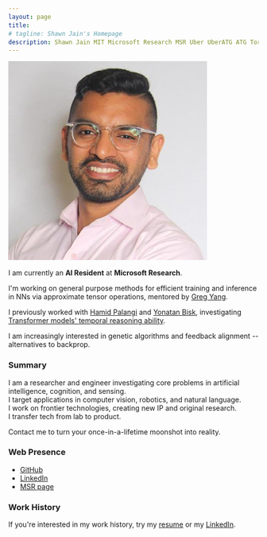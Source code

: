 ```yaml
---
layout: page
title:  
# tagline: Shawn Jain's Homepage
description: Shawn Jain MIT Microsoft Research MSR Uber UberATG ATG Torralba CSAIL Optimus Optimus Ride Spot Trading Google Fiber 
---
```


![Shawn](assets/profilepic.jpeg )

I am currently an **AI Resident** at **Microsoft Research**.

I'm working on general purpose methods for efficient training and inference in NNs via approximate tensor operations, mentored by [Greg Yang](https://github.com/thegregyang).

I previously worked with [Hamid Palangi](https://www.microsoft.com/en-us/research/people/hpalangi/) and [Yonatan Bisk](https://yonatanbisk.com/), investigating [Transformer models' temporal reasoning ability](pages/blog-transformers-poster.html).

I am increasingly interested in genetic algorithms and feedback alignment -- alternatives to backprop.

<!-- I think [Robo-Doctors](pages/blog-robodoc) will transform "healthcare" into "health." -->

### Summary
<!-- Travel to exotic lands on my company's private plane. Close deals on groundbreaking technologies. Be interesting to even the smartest people. -->

I am a researcher and engineer investigating core problems in artificial intelligence, cognition, and sensing.
<br>
I target applications in computer vision, robotics, and natural language.
<br>
I work on frontier technologies, creating new IP and original research.
<br>
I transfer tech from lab to product.

Contact me to turn your once-in-a-lifetime moonshot into reality.

### Web Presence
- [GitHub](https://github.com/darkmatter08)
- [LinkedIn](https://www.linkedin.com/in/jainshawn/)
- [MSR page](https://www.microsoft.com/en-us/research/people/jains/)

### Work History
If you're interested in my work history, try my [resume](/assets/resume.pdf) or my [LinkedIn](https://www.linkedin.com/in/jainshawn/).

